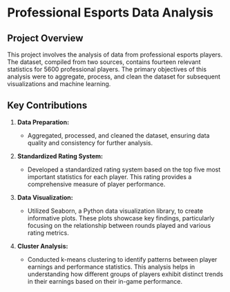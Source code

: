 # Professional Esports Data Analysis

## Project Overview

This project involves the analysis of data from professional esports players. The dataset, compiled from two sources, contains fourteen relevant statistics for 5600 professional players. The primary objectives of this analysis were to aggregate, process, and clean the dataset for subsequent visualizations and machine learning.

## Key Contributions

1. **Data Preparation:**
   - Aggregated, processed, and cleaned the dataset, ensuring data quality and consistency for further analysis.

2. **Standardized Rating System:**
   - Developed a standardized rating system based on the top five most important statistics for each player. This rating provides a comprehensive measure of player performance.

3. **Data Visualization:**
   - Utilized Seaborn, a Python data visualization library, to create informative plots. These plots showcase key findings, particularly focusing on the relationship between rounds played and various rating metrics.

4. **Cluster Analysis:**
   - Conducted k-means clustering to identify patterns between player earnings and performance statistics. This analysis helps in understanding how different groups of players exhibit distinct trends in their earnings based on their in-game performance.
